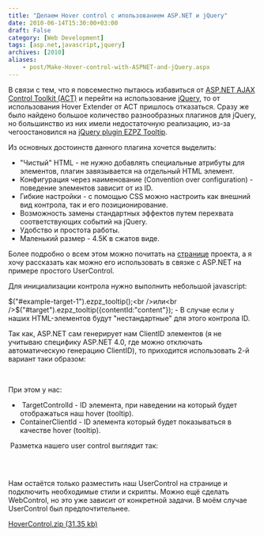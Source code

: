 ```yaml
---
title: "Делаем Hover control с ипользованием ASP.NET и jQuery"
date: 2010-06-14T15:30:00+03:00
draft: False
category: [Web Development]
tags: [asp.net,javascript,jquery]
archives: [2010]
aliases:
    - post/Make-Hover-control-with-ASPNET-and-jQuery.aspx
---
```



В связи с тем, что я повсеместно пытаюсь избавиться от [ASP.NET AJAX Control Toolkit (ACT)](http://www.asp.net/ajax/AjaxControlToolkit/Samples/) и перейти на использование [jQuery](http://jquery.com/), то от использования Hover Extender от ACT пришлось отказаться. Сразу же было найдено большое количество разнообразных плагинов для jQuery, но большинство из них имели недостаточную реализацию, из-за чегоостановился на [jQuery plugin EZPZ Tooltip](http://theezpzway.com/2009/3/17/jquery-plugin-ezpz-tooltip).

Из основных достоинств данного плагина хочется выделить:

- "Чистый" HTML - не нужно добавлять специальные атрибуты для элементов, плагин завязывается на отдельный HTML элемент.
- Конфигурация через наименование (Convention over configuration) - поведение элементов зависит от из ID.
- Гибкие настройки - с помощью CSS можно настроить как внешний вид контрола, так и его позиционирование.
- Возможность замены стандартных эффектов путем перехвата соответствующих событий на jQuery.
- Удобство и простота работы.
- Маленький размер - 4.5K в сжатов виде.

Более подробно о всем этом можно почитать на [странице](http://theezpzway.com/2009/3/17/jquery-plugin-ezpz-tooltip) проекта, а я хочу рассказать как можно его использовать в связке с ASP.NET на примере простого UserControl.

Для инициализации контрола нужно выполнить небольшой javascript:

$("#example-target-1").ezpz_tooltip();<br />или<br />$("#target").ezpz_tooltip({contentId:"content"}); - В случае если у наших HTML-элементов будут "нестандартные" для этого контрола ID.

Так как, ASP.NET сам генерирует нам ClientID элементов (я не учитываю специфику ASP.NET 4.0, где можно отключать автоматическую генерацию ClientID), то приходится использовать 2-й вариант таки образом:

 <img src="/image.axd?picture=2010%2f6%2fhover_1.jpg" alt="" />

При этом у нас:

-  TargetControlId - ID элемента, при наведении на который будет отображаться наш hover (tooltip).
- ContainerClientId - ID элемента который будет показываться в качестве hover (tooltip).

 Разметка нашего user control выглядит так:

 

<img src="/image.axd?picture=2010%2f6%2fhover_2.jpg" alt="" />

Нам остаётся только разместить наш UserControl на странице и подключить необходимые стили и скрипты. Можно ещё сделать WebControl, но это уже зависит от конкретной задачи. В моём случае UserControl был предпочтительнее.

[HoverControl.zip (31.35 kb)](/file.axd?file=2010%2f6%2fHoverControl.zip)

